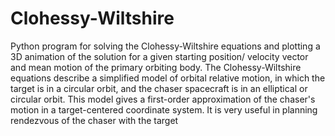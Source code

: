 # Clohessy-Wiltshire
Python program for solving the Clohessy-Wiltshire equations and plotting a 3D animation of the solution for a given starting position/ velocity vector and mean motion of the primary orbiting body. The Clohessy-Wiltshire equations describe a simplified model of orbital relative motion, in which the target is in a circular orbit, and the chaser spacecraft is in an elliptical or circular orbit. This model gives a first-order approximation of the chaser's motion in a target-centered coordinate system. It is very useful in planning rendezvous of the chaser with the target
